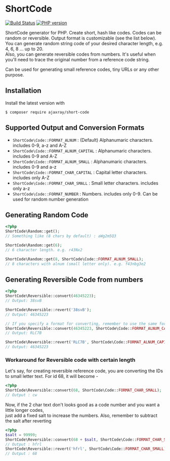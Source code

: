 # ShortCode

[![Build Status](https://travis-ci.org/ajaxray/short-code.svg?branch=master)](https://travis-ci.org/ajaxray/short-code)
[![PHP version](https://badge.fury.io/ph/ajaxray%2Fshort-code.svg)](https://badge.fury.io/ph/ajaxray%2Fshort-code)

ShortCode generator for PHP. Create short, hash like codes. Codes can be random or reversible. Output format is customizable (see the list below).      
You can generate random string code of your desired character length, e.g. 4, 6, 8 ... up to 20.   
Also, you can generate reversible codes from numbers. It's useful when you'll need to trace the original number from a reference code string.    

Can be used for generating small reference codes, tiny URLs or any other purpose.  

## Installation

Install the latest version with

```
$ composer require ajaxray/short-code
```

## Supported Output and Conversion Formats

- `ShortCode\Code::FORMAT_ALNUM` : (Default) Alphanumaric characters. includes 0-9, a-z and A-Z
- `ShortCode\Code::FORMAT_ALNUM_CAPITAL` : Alphanumaric characters. includes 0-9 and A-Z
- `ShortCode\Code::FORMAT_ALNUM_SMALL` : Alphanumaric characters. includes 0-9 and a-z
- `ShortCode\Code::FORMAT_CHAR_CAPITAL` : Capital letter characters. includes only A-Z
- `ShortCode\Code::FORMAT_CHAR_SMALL` : Small letter characters. includes only a-z
- `ShortCode\Code::FORMAT_NUMBER` : Numbers. includes only 0-9. Can be used for random number generation

## Generating Random Code

```php
<?php
ShortCode\Random::get(); 
// Something like (8 chars by default) : aWg2m5Q3

ShortCode\Random::get(6); 
// 6 character length. e.g. r43Nx2

ShortCode\Random::get(8, ShortCode\Code::FORMAT_ALNUM_SMALL); 
// 8 characters with alnum (small letter only). e.g. f43nbg3e2
```

## Generating Reversible Code from numbers
```php
<?php
ShortCode\Reversible::convert(46345223); 
// Output: 38svB

ShortCode\Reversible::revert('38svB');
// Output: 46345223

// If you specify a format for converting, remember to use the same format for reverting
ShortCode\Reversible::convert(46345223, ShortCode\Code::FORMAT_ALNUM_CAPITAL);
// Output: RLC7B

ShortCode\Reversible::revert('RLC7B', ShortCode\Code::FORMAT_ALNUM_CAPITAL);
// Output: 46345223
```

### Workaround for Reversible code with certain length
Let's say, for creating reversible reference code, you are converting the IDs to small letter text.
For id 68, it will become - 
```php
<?php
ShortCode\Reversible::convert(68, ShortCode\Code::FORMAT_CHAR_SMALL);
// Output : cw
```

Now, if the 2 char text don't looks good as a code number and you want a little longer codes,  
just add a fixed salt to increase the numbers. Also, remember to subtract the salt after reverting  

```php
<?php
$salt = 99999;
ShortCode\Reversible::convert(68 + $salt, ShortCode\Code::FORMAT_CHAR_SMALL);
// Output : hfrl
ShortCode\Reversible::revert('hfrl', ShortCode\Code::FORMAT_CHAR_SMALL) - $salt;
// Output : 68
```
  
